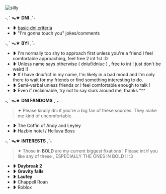 ![silly](https://i.pinimg.com/originals/4d/3e/d2/4d3ed2fd7fe7afcdf9ce3aa54e318e08.gif)

**˗ˏˋ ᯓ★ DNI ˎˊ˗**
- ❥ [basic dni criteria](https://basic-dni.crd.co/) 
- ❥ "I'm gonna touch you" jokes/comments

**˗ˏˋ ᯓ★ BYI ˎˊ˗**

- ❥ I'm normally too shy to approach first unless you're a friend I feel comfortable approaching, feel free 2 int 1st :D
- ❥ Unless name says otherwise ( dniuf/dniuc ) , free to int ! just don't be weird !!
- ❥ If I have dniuf/cf in my name, I'm likely in a bad mood and I'm only there to wait for my friends or find something interesting to do.
- ❥ Semi-verbal unless friends or I feel comfortable enough to talk !
- ❥ Even if reclaimable, try not to say slurs around me, thanks "^^

**˗ˏˋ ᯓ★ DNI FANDOMS ˎˊ˗**
> ✦ Please kindly dni if you're a big fan of these sources. They make me kind of uncomfortable.
- ❥ The Coffin of Andy and Leyley
- ❥ Hazbin hotel / Helluva Boss

**˗ˏˋ ᯓ★ INTERESTS ˎˊ˗**
> ✦ Those in **BOLD** are my current biggest fixations ! Please int if you like any of these , ESPECIALLY THE ONES IN BOLD !! :3
- ❥ **Daybreak 2**
- ❥ **Gravity falls**
- ❥︎ **Laufey**
- ❥︎ Chappell Roan
- ❥ Roblox
<!---
sealiiee/sealiiee is a ✨ special ✨ repository because its `README.md` (this file) appears on your GitHub profile.
You can click the Preview link to take a look at your changes.
--->
